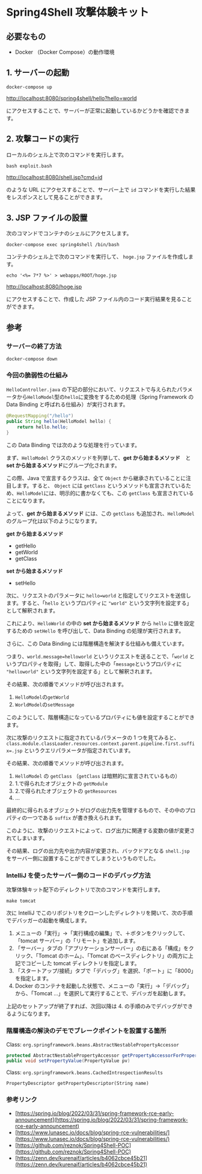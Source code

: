 # Spring4Shell 攻撃体験キット

## 必要なもの

- Docker （Docker Compose）の動作環境

## 1. サーバーの起動

```
docker-compose up
```

[http://localhost:8080/spring4shell/hello?hello=world](http://localhost:8080/spring4shell/hello?hello=world)

にアクセスすることで、サーバーが正常に起動しているかどうかを確認できます。

## 2. 攻撃コードの実行

ローカルのシェル上で次のコマンドを実行します。

```
bash exploit.bash
```

[http://localhost:8080/shell.jsp?cmd=id](http://localhost:8080/shell.jsp?cmd=id)

のような URL にアクセスすることで、サーバー上で `id` コマンドを実行した結果をレスポンスとして見ることができます。

## 3. JSP ファイルの設置

次のコマンドでコンテナのシェルにアクセスします。

```
docker-compose exec spring4shell /bin/bash
```

コンテナのシェル上で次のコマンドを実行して、 `hoge.jsp` ファイルを作成します。

```
echo '<%= 7*7 %>' > webapps/ROOT/hoge.jsp
```

[http://localhost:8080/hoge.jsp](http://localhost:8080/hoge.jsp)

にアクセスすることで、作成した JSP ファイル内のコード実行結果を見ることができます。

## 参考

### サーバーの終了方法

```
docker-compose down
```

### 今回の脆弱性の仕組み

`HelloController.java` の下記の部分において、リクエストで与えられたパラメータから`HelloModel`型の`hello`に変換をするための処理（Spring Framework の Data Binding と呼ばれる仕組み）が実行されます。

```java
@RequestMapping("/hello")
public String hello(HelloModel hello) {
    return hello.hello;
}
```

この Data Binding では次のような処理を行っています。

まず、`HelloModel` クラスのメソッドを列挙して、**get から始まるメソッド**　と **set から始まるメソッド**にグループ化されます。

この際、Java で宣言するクラスは、全て `Object` から継承されていることに注目します。すると、 `Object` には `getClass` というメソッドも宣言されているため、`HelloModel`には、明示的に書かなくても、この `getClass` も宣言されていることになります。

よって、**get から始まるメソッド** には、この `getClass` も追加され、`HelloModel` のグループ化は以下のようになります。

**get から始まるメソッド**

- getHello
- getWorld
- getClass

**set から始まるメソッド**

- setHello

次に、リクエストのパラメータに `hello=world` と指定してリクエストを送信します。すると、「`hello` というプロパティに `"world"` という文字列を設定する」として解釈されます。

これにより、`HelloWorld` の中の **set から始まるメソッド** から `hello` に値を設定するための `setHello` を呼び出して、Data Binding の処理が実行されます。

さらに、この Data Binding には階層構造を解決する仕組みも備えています。

つまり、`world.message=helloworld` というリクエストを送ることで、「`world` というプロパティを取得」して、取得した中の「`message`というプロパティに `"helloworld"` という文字列を設定する」として解釈されます。

その結果、次の順番でメソッドが呼び出されます。

1. `HelloModel`の`getWorld`
2. `WorldModel`の`setMessage`

このようにして、階層構造になっているプロパティにも値を設定することができます。

次に攻撃のリクエストに指定されているパラメータの 1 つを見てみると、`class.module.classLoader.resources.context.parent.pipeline.first.suffix=.jsp` というクエリパラメータが指定されています。

その結果、次の順番でメソッドが呼び出されます。

1. `HelloModel` の `getClass` （`getClass` は暗黙的に宣言されているもの）
2. 1.で得られたオブジェクトの `getModule`
3. 2.で得られたオブジェクトの `getResources`
4. ...

最終的に得られるオブジェクトがログの出力先を管理するもので、その中のプロパティの一つである `suffix` が書き換えられます。

このように、攻撃のリクエストによって、ログ出力に関連する変数の値が変更されてしまいます。

その結果、ログの出力先や出力内容が変更され、バックドアとなる `shell.jsp` をサーバー側に設置することができてしまうというものでした。

### IntelliJ を使ったサーバー側のコードのデバッグ方法

攻撃体験キット配下のディレクトリで次のコマンドを実行します。

```
make tomcat
```

次に IntelliJ でこのリポジトリをクローンしたディレクトリを開いて、次の手順でデバッガーの起動を構成します。

1. メニューの「実行」→「実行構成の編集」で、＋ボタンをクリックして、「tomcat サーバー」の「リモート」を追加します。
2. 「サーバー」タブの「アプリケーションサーバー」の右にある「構成」をクリック、「Tomcat のホーム」、「Tomcat のベースディレクトリ」の両方に上記でコピーした tomcat ディレクトリを指定します。
3. 「スタートアップ/接続」タブで「デバッグ」を選択、「ポート」に「8000」を指定します。
4. Docker のコンテナを起動した状態で、メニューの「実行」→「デバッグ」から、「Tomcat …」を選択して実行することで、デバッガを起動します。

上記のセットアップが終了すれば、次回以降は 4. の手順のみでデバッグができるようになります。

### 階層構造の解決のデモでブレークポイントを設置する箇所

Class: `org.springframework.beans.AbstractNestablePropertyAccessor`

```java
protected AbstractNestablePropertyAccessor getPropertyAccessorForPropertyPath(String propertyPath)
public void setPropertyValue(PropertyValue pv)
```

Class: `org.springframework.beans.CachedIntrospectionResults `

```
PropertyDescriptor getPropertyDescriptor(String name)
```

### 参考リンク

- [https://spring.io/blog/2022/03/31/spring-framework-rce-early-announcement](https://spring.io/blog/2022/03/31/spring-framework-rce-early-announcement)
- [https://www.lunasec.io/docs/blog/spring-rce-vulnerabilities/](https://www.lunasec.io/docs/blog/spring-rce-vulnerabilities/)
- [https://github.com/reznok/Spring4Shell-POC](https://github.com/reznok/Spring4Shell-POC)
- [https://zenn.dev/kurenaif/articles/b4062cbce45b21](https://zenn.dev/kurenaif/articles/b4062cbce45b21)
